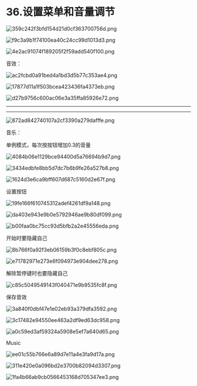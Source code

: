 # 36.设置菜单和音量调节

![359c242f3bfd154d21d0cf363700756d.png](image/359c242f3bfd154d21d0cf363700756d.png)

![f9c3a9b1f74100ea40c24cc99d1013d3.png](image/f9c3a9b1f74100ea40c24cc99d1013d3.png)

![4e2ac91074f189205f2f59add540f100.png](image/4e2ac91074f189205f2f59add540f100.png)

音效：

![ac2fcbd0a91bed4a1bd3d5b77c353ae4.png](image/ac2fcbd0a91bed4a1bd3d5b77c353ae4.png)

![17877d11a1f503bcea423436fa4373eb.png](image/17877d11a1f503bcea423436fa4373eb.png)

![d27b9756c600ac06e3a35ffa85926e72.png](image/d27b9756c600ac06e3a35ffa85926e72.png)

---

---

![872ad842740107a2cf3390a279dafffe.png](image/872ad842740107a2cf3390a279dafffe.png)

音乐：

单例模式，每次按按钮增加0.3的音量

![4084b06e1129bce94400d5a76694b9d7.png](image/4084b06e1129bce94400d5a76694b9d7.png)

![3434edbfe8bb5d7dc7b6b9fe26a527b8.png](image/3434edbfe8bb5d7dc7b6b9fe26a527b8.png)

![1624d3e6ca9bff607d687c5160d2e67f.png](image/1624d3e6ca9bff607d687c5160d2e67f.png)

设置按钮

![19fe166f610745312adef4261df9a148.png](image/19fe166f610745312adef4261df9a148.png)

![da403e943e9b0e5792946ae9b80df099.png](image/da403e943e9b0e5792946ae9b80df099.png)

![b00faa0bc75cc93d5bfb2a2e45556eda.png](image/b00faa0bc75cc93d5bfb2a2e45556eda.png)

开始时要隐藏自己

![8b766f0a92f3eb06159b3f0c8ebf805c.png](image/8b766f0a92f3eb06159b3f0c8ebf805c.png)

![e71782971e273e6f094973e904dee278.png](image/e71782971e273e6f094973e904dee278.png)

解除暂停键时也要隐藏自己

![c85c5049549143f040471e9b9535fc8f.png](image/c85c5049549143f040471e9b9535fc8f.png)

保存音效

![3a840f0dbf47e1e02eb93a379dfa3592.png](image/3a840f0dbf47e1e02eb93a379dfa3592.png)

![3c17482e94550ee463a2df9ed63dc958.png](image/3c17482e94550ee463a2df9ed63dc958.png)

![a0c59ed3af59324a5908e5ef7a640d65.png](image/a0c59ed3af59324a5908e5ef7a640d65.png)

Music

![ee01c55b766e6a89d7e11a4e3fa9d17a.png](image/ee01c55b766e6a89d7e11a4e3fa9d17a.png)

![311e420e0a096bd2e3700b82094d3307.png](image/311e420e0a096bd2e3700b82094d3307.png)

![1fa4b66ab9cb0566453168d705347ee3.png](image/1fa4b66ab9cb0566453168d705347ee3.png)
